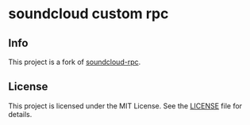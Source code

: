 # soundcloud custom rpc

## Info

This project is a fork of [soundcloud-rpc](https://github.com/richardhbtz/soundcloud-rpc).


## License

This project is licensed under the MIT License. See the [LICENSE](./LICENSE) file for details.